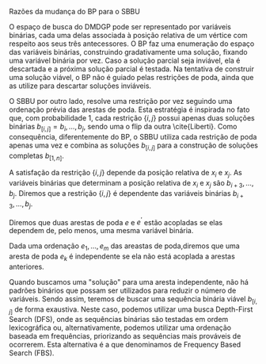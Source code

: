 Razões da mudança do BP para o SBBU

O espaço de busca do DMDGP pode ser representado por variáveis binárias, cada uma delas associada à posição relativa de um vértice com respeito aos seus três antecessores. O BP faz uma enumeração do espaço das variáveis binárias, construindo gradativamente uma solução, fixando uma variável binária por vez. Caso a solução parcial seja inviável, ela é descartada e a próxima solução parcial é testada. Na tentativa de construir uma solução viável, o BP não é guiado pelas restrições de poda, ainda que as utilize para descartar soluções inviáveis.

O SBBU por outro lado, resolve uma restrição por vez seguindo uma ordenação prévia das arestas de poda. Esta estratégia é inspirada no fato que, com probabilidade 1, cada restrição $\{i,j\}$ possui apenas duas soluções binárias $b_{[i,j]} = b_i, \ldots, b_j$, sendo uma o flip da outra \cite{Liberti}. Como consequência, diferentemente do BP, o SBBU utiliza cada restrição de poda apenas uma vez e combina as soluções $b_{[i,j]}$ para a construção de soluções completas $b_{[1,n]}$.

A satisfação da restrição $\{i,j\}$ depende da posição relativa de $x_i$ e $x_j$. As variáveis binárias que determinam a posição relativa de $x_i$ e $x_j$ são $b_{i+3},\ldots, b_j$. Diremos que a restrição $\{i,j\}$ é dependente das variáveis binárias $b_{i+3},\ldots, b_j$. 

Diremos que duas arestas de poda $e$ e $e^\prime$ estão acopladas se elas dependem de, pelo menos, uma mesma variável binária.

Dada uma ordenação $e_1,\ldots, e_m$ das areastas de poda,diremos que uma aresta de poda $e_k$ é independente se ela não está acoplada a arestas anteriores.

Quando buscamos uma "solução" para uma aresta independente, não há padrões binários que possam ser utilizados para reduzir o número de variáveis. Sendo assim, teremos de buscar uma sequência binária viável $b_{[i,j]}$ de forma exaustiva. Neste caso, podemos utilizar uma busca Depth-First Search (DFS), onde as sequências binárias são testadas em ordem lexicográfica ou, alternativamente, podemos utilizar uma ordenação baseada em frequências, priorizando as sequências mais prováveis de ocorrerem. Esta alternativa é a que denominamos de Frequency Based Search (FBS).


